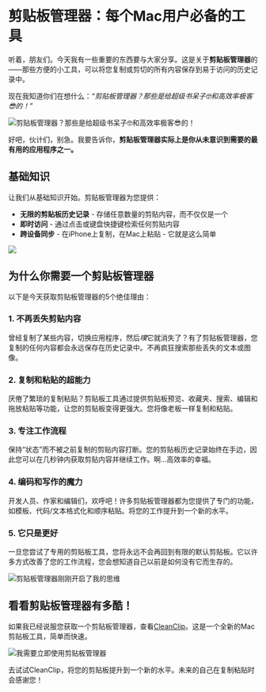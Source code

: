 # 剪贴板管理器：每个Mac用户必备的工具

听着，朋友们。今天我有一些重要的东西要与大家分享。这是关于**剪贴板管理器**的——那些方便的小工具，可以将您复制或剪切的所有内容保存到易于访问的历史记录中。

现在我知道你们在想什么：_“剪贴板管理器？那些是给超级书呆子🤓️和高效率极客😎的！”_

![剪贴板管理器？那些是给超级书呆子🤓️和高效率极客😎的！](https://media.giphy.com/media/eU2sRBEme4GIM/giphy.gif)

好吧，伙计们，别急。我要告诉你，**剪贴板管理器实际上是你从未意识到需要的最有用的应用程序之一。**

## 基础知识

让我们从基础知识开始。剪贴板管理器为您提供：

- **无限的剪贴板历史记录** - 存储任意数量的剪贴内容，而不仅仅是一个
- **即时访问** - 通过点击或键盘快捷键检索任何剪贴内容
- **跨设备同步** - 在iPhone上复制，在Mac上粘贴 - 它就是这么简单

![](https://media.giphy.com/media/da75JuW2HHuBNqOHHE/giphy-downsized.gif)

## 为什么你需要一个剪贴板管理器

以下是今天获取剪贴板管理器的5个绝佳理由：

### 1. 不再丢失剪贴内容

曾经复制了某些内容，切换应用程序，然后*噗*它就消失了？有了剪贴板管理器，您复制的任何内容都会永远保存在历史记录中。不再疯狂搜索那些丢失的文本或图像。

### 2. 复制和粘贴的超能力

厌倦了繁琐的复制粘贴？剪贴板工具通过提供剪贴板预览、收藏夹、搜索、编辑和拖放粘贴等功能，让您的剪贴板变得更强大。您将像老板一样复制和粘贴。

### 3. 专注工作流程

保持“状态”而不被之前复制的剪贴内容打断。您的剪贴板历史记录始终在手边，因此您可以在几秒钟内获取剪贴内容并继续工作。啊...高效率的幸福。

### 4. 编码和写作的魔力

开发人员、作家和编辑们，欢呼吧！许多剪贴板管理器都为您提供了专门的功能，如模板、代码/文本格式化和顺序粘贴。将您的工作提升到一个新的水平。

### 5. 它只是更好

一旦您尝试了专用的剪贴板工具，您将永远不会再回到有限的默认剪贴板。它以许多方式改善了您的工作流程，您会想知道自己以前是如何没有它而生存的。

![剪贴板管理器刚刚开启了我的思维](https://media.giphy.com/media/SJX3gbZ2dbaEhU92Pu/giphy.gif)

## 看看剪贴板管理器有多酷！

如果我已经说服您获取一个剪贴板管理器，查看[CleanClip](https://cleanclip.cc)。这是一个全新的Mac剪贴板工具，简单而快速。

![我需要立即使用剪贴板管理器](https://media.giphy.com/media/MXJQinVv3o4NwcaRhA/giphy.gif)

去试试CleanClip，将您的剪贴板提升到一个新的水平。未来的自己在复制粘贴时会感谢您！